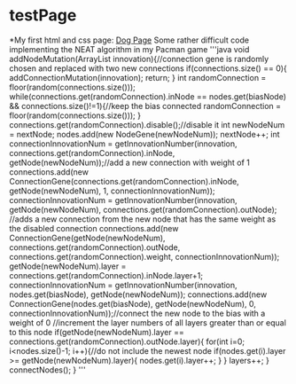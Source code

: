 # testPage
*My first html and css page: [Dog Page](https://moranarm.github.io/testPage/dogPage/index.html)
Some rather difficult code implementing the NEAT algorithm in my Pacman game
'''java
void addNodeMutation(ArrayList<Counter> innovation){//connection gene is randomly chosen and replaced with two new connections
    if(connections.size() == 0){
      addConnectionMutation(innovation);
      return;
    }
    int randomConnection = floor(random(connections.size()));
    while(connections.get(randomConnection).inNode == nodes.get(biasNode) && connections.size()!=1){//keep the bias connected
      randomConnection = floor(random(connections.size()));
    }
    connections.get(randomConnection).disable();//disable it
    int newNodeNum = nextNode;
    nodes.add(new NodeGene(newNodeNum));
    nextNode++;
    int connectionInnovationNum = getInnovationNumber(innovation, connections.get(randomConnection).inNode, getNode(newNodeNum));//add a new connection with weight of 1
    connections.add(new ConnectionGene(connections.get(randomConnection).inNode, getNode(newNodeNum), 1, connectionInnovationNum));
    connectionInnovationNum = getInnovationNumber(innovation, getNode(newNodeNum), connections.get(randomConnection).outNode);
    //adds a new connection from the new node that has the same weight as the disabled connection
    connections.add(new ConnectionGene(getNode(newNodeNum), connections.get(randomConnection).outNode, connections.get(randomConnection).weight, connectionInnovationNum));
    getNode(newNodeNum).layer = connections.get(randomConnection).inNode.layer+1;
    connectionInnovationNum = getInnovationNumber(innovation, nodes.get(biasNode), getNode(newNodeNum));
    connections.add(new ConnectionGene(nodes.get(biasNode), getNode(newNodeNum), 0, connectionInnovationNum));//connect the new node to the bias with a weight of 0
    //increment the layer numbers of all layers greater than or equal to this node
    if(getNode(newNodeNum).layer == connections.get(randomConnection).outNode.layer){
      for(int i=0; i<nodes.size()-1; i++){//do not include the newest node
        if(nodes.get(i).layer >= getNode(newNodeNum).layer){
          nodes.get(i).layer++;
        }
      }
      layers++;
    }
    connectNodes();
  }
'''
